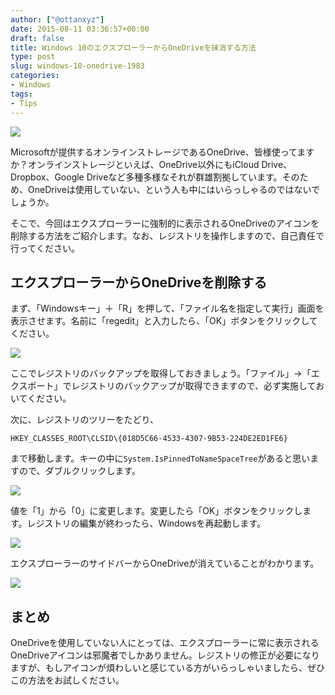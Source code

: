 ```yaml
---
author: ["@ottanxyz"]
date: 2015-08-11 03:36:57+00:00
draft: false
title: Windows 10のエクスプローラーからOneDriveを抹消する方法
type: post
slug: windows-10-onedrive-1983
categories:
- Windows
tags:
- Tips
---
```


![](/uploads/2015/08/150811-55c96bc1e714e.png)






Microsoftが提供するオンラインストレージであるOneDrive、皆様使ってますか？オンラインストレージといえば、OneDrive以外にもiCloud Drive、Dropbox、Google Driveなど多種多様なそれが群雄割拠しています。そのため、OneDriveは使用していない、という人も中にはいらっしゃるのではないでしょうか。





そこで、今回はエクスプローラーに強制的に表示されるOneDriveのアイコンを削除する方法をご紹介します。なお、レジストリを操作しますので、自己責任で行ってください。





## エクスプローラーからOneDriveを削除する





まず、「Windowsキー」＋「R」を押して、「ファイル名を指定して実行」画面を表示させます。名前に「regedit」と入力したら、「OK」ボタンをクリックしてください。





![](/uploads/2015/08/150811-55c96bc339802.png)






ここでレジストリのバックアップを取得しておきましょう。「ファイル」→「エクスポート」でレジストリのバックアップが取得できますので、必ず実施しておいてください。





次に、レジストリのツリーをたどり、




    
    HKEY_CLASSES_ROOT\CLSID\{018D5C66-4533-4307-9B53-224DE2ED1FE6}





まで移動します。キーの中に`System.IsPinnedToNameSpaceTree`があると思いますので、ダブルクリックします。





![](/uploads/2015/08/150811-55c96bc481487.png)






値を「1」から「0」に変更します。変更したら「OK」ボタンをクリックします。レジストリの編集が終わったら、Windowsを再起動します。





![](/uploads/2015/08/150811-55c96bc5ee2bd.png)






エクスプローラーのサイドバーからOneDriveが消えていることがわかります。





![](/uploads/2015/08/150811-55c96bc734630.png)






## まとめ





OneDriveを使用していない人にとっては、エクスプローラーに常に表示されるOneDriveアイコンは邪魔者でしかありません。レジストリの修正が必要になりますが、もしアイコンが煩わしいと感じている方がいらっしゃいましたら、ぜひこの方法をお試しください。
